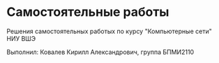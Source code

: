 # Самостоятельные работы

Решения самостоятельных работых по курсу "Компьютерные сети" НИУ ВШЭ

Выполнил: Ковалев Кирилл Александрович, группа БПМИ2110